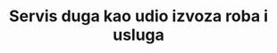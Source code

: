 ﻿---
title: Servis duga kao udio izvoza roba i usluga
permalink: /17-4-1/
sdg_goal: 17
layout: indicator
indicator: 17.4.1
indicator_variable: net_outflow_dbt_sctrs_pct_exprts
graph: longitudinal
graph_negative: true
graph_type_description: Line  graph
graph_status_notes: Graphed
variable_description: null
variable_notes: null
un_designated_tier: '1'
un_custodial_agency: 'World  Bank  (Partnering  Agencies:UNCTAD)'
target_id: '17.4'
has_metadata: false
goal_meta_link: 'http://unstats.un.org/sdgs/files/metadata-compilation/Metadata-Goal-17.pdf'
goal_meta_link_page: 10
indicator_name: Servis duga kao udio izvoza roba i usluga
target: >-
  Pomagati zemljama u razvoju u postizanju dugoročne održivosti duga putem koordiniranih politika usmjerenih na poticanje financiranja duga, restrukturiranja duga, te rješavanju vanjskog duga visoko zaduženih siromašnih zemalja radi smanjenja poteškoća s du
source_title: null
source_notes: null
published: true
actual_indicator_available: >-
  Net  U.S.  acquisition  of  debt  securities  (outflow)  as  a  percentage  of  exports  (goods  and  services)
us_method_of_computation: >-
  Net  U.S.  acquisition  of  debt  securities  divided  by  exports  (goods  and  services)
periodicity: Annual
time_period: 2000-2016
unit_of_measure: Percentage
date_of_national_source_publication: 9/2017
date_metadata_updated: 10/2017
source_agency_staff_name: Andrew  Craig
source_agency_staff_email: Andrew.Craig@bea.gov
source_agency_survey_dataset: 'U.S.  International  Transactions,  Expanded  Detail'
source_url: 'http://www.bea.gov/iTable/iTableHtml.cfm?reqid=62&step=6&isuri=1&6210=1&6200=2'
graph_title: >-
  Net  U.S.  acquisition  of  debt  securities  (outflow)  as  a  percentage  of  exports  (goods  and  services)
actual_indicator_available_description: >-
  Debt  securities  is  defined  as  Negotiable  instruments  that  serve  as  evidence  of  debt  including  bills,  bonds,  notes,  negotiable  certificates  of  deposit,  commercial  paper,  debentures,  asset-backed  securities,  money  market  instruments,  and  similar  instruments  traded  in  financial  markets.
scheduled_update_by_national_source: 12/2017  
---